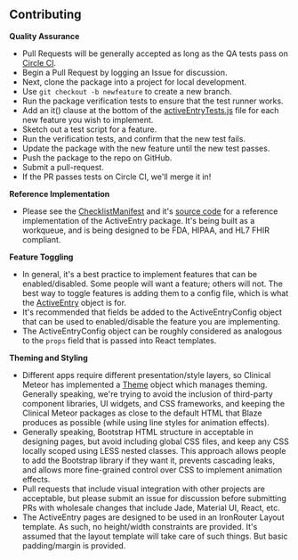 ## Contributing

**Quality Assurance**  
- Pull Requests will be generally accepted as long as the QA tests pass on [Circle CI](https://circleci.com/gh/clinical-meteor/clinical-active-entry).
- Begin a Pull Request by logging an Issue for discussion.
- Next, clone the package into a project for local development.
- Use ``git checkout -b newfeature`` to create a new branch.  
- Run the package verification tests to ensure that the test runner works.   
- Add an it() clause at the bottom of the [activeEntryTests.js](https://github.com/clinical-meteor/clinical-active-entry/blob/master/tests/gagarin/activeEntryTests.js) file for each new feature you wish to implement.  
- Sketch out a test script for a feature.
- Run the verification tests, and confirm that the new test fails.  
- Update the package with the new feature until the new test passes.
- Push the package to the repo on GitHub.
- Submit a pull-request.
- If the PR passes tests on Circle CI, we'll merge it in!  

**Reference Implementation**  
- Please see the [ChecklistManifest](http://checklist-manifesto.meteor.com/) and it's [source code](https://github.com/clinical-meteor/checklist-manifesto) for a reference implementation of the ActiveEntry package.  It's being built as a workqueue, and is being designed to be FDA, HIPAA, and HL7 FHIR compliant.  

**Feature Toggling**  
- In general, it's a best practice to implement features that can be enabled/disabled.  Some people will want a feature; others will not.  The best way to toggle features is adding them to a config file, which is what the [ActiveEntry](https://github.com/clinical-meteor/clinical-active-entry/blob/master/lib/ActiveEntry.js) object is for.  
- It's recommended that fields be added to the ActiveEntryConfig object that can be used to enabled/disable the feature you are implementing.
- The ActiveEntryConfig object can be roughly considered as analogous to the ``props`` field that is passed into React templates.  

**Theming and Styling**  
- Different apps require different presentation/style layers, so Clinical Meteor has implemented a [Theme](https://github.com/clinical-meteor/clinical-theming/blob/master/objects/Theme.js) object which manages theming.  Generally speaking, we're trying to avoid the inclusion of third-party component libraries, UI widgets, and CSS frameworks, and keeping the Clinical Meteor packages as close to the default HTML that Blaze produces as possible (while using line styles for animation effects).
- Generally speaking, Bootstrap HTML structure in acceptable in designing pages, but avoid including global CSS files, and keep any CSS locally scoped using LESS nested classes.  This approach allows people to add the Bootstrap library if they want it, prevents cascading leaks, and allows more fine-grained control over CSS to implement animation effects.  
- Pull requests that include visual integration with other projects are acceptable, but please submit an issue for discussion before submitting PRs with wholesale changes that include Jade, Material UI, React, etc.
- The ActiveEntry pages are designed to be used in an IronRouter Layout template.  As such, no height/width constraints are provided.  It's assumed that the layout template will take care of such things.  But basic padding/margin is provided.
